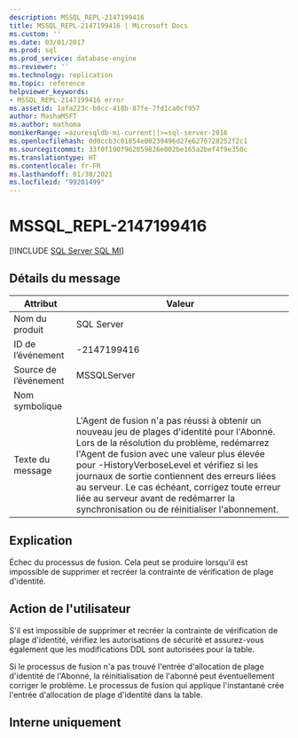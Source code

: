 ```yaml
---
description: MSSQL_REPL-2147199416
title: MSSQL_REPL-2147199416 | Microsoft Docs
ms.custom: ''
ms.date: 03/01/2017
ms.prod: sql
ms.prod_service: database-engine
ms.reviewer: ''
ms.technology: replication
ms.topic: reference
helpviewer_keywords:
- MSSQL_REPL-2147199416 error
ms.assetid: 1afa223c-b0cc-418b-87fe-7fd1ca0cf957
author: MashaMSFT
ms.author: mathoma
monikerRange: =azuresqldb-mi-current||>=sql-server-2016
ms.openlocfilehash: 0d0ccb3c01854e00239496d27e6276728252f2c1
ms.sourcegitcommit: 33f0f190f962059826e002be165a2bef4f9e350c
ms.translationtype: HT
ms.contentlocale: fr-FR
ms.lasthandoff: 01/30/2021
ms.locfileid: "99201499"
---
```

# <a name="mssql_repl-2147199416"></a>MSSQL_REPL-2147199416
[!INCLUDE [SQL Server SQL MI](../../includes/applies-to-version/sql-asdbmi.md)]
    
## <a name="message-details"></a>Détails du message  
  
|Attribut|Valeur|  
|-|-|  
|Nom du produit|SQL Server|  
|ID de l’événement|-2147199416|  
|Source de l’événement|MSSQLServer|  
|Nom symbolique||  
|Texte du message|L'Agent de fusion n'a pas réussi à obtenir un nouveau jeu de plages d'identité pour l'Abonné. Lors de la résolution du problème, redémarrez l'Agent de fusion avec une valeur plus élevée pour -HistoryVerboseLevel et vérifiez si les journaux de sortie contiennent des erreurs liées au serveur. Le cas échéant, corrigez toute erreur liée au serveur avant de redémarrer la synchronisation ou de réinitialiser l'abonnement.|  
  
## <a name="explanation"></a>Explication  
 Échec du processus de fusion. Cela peut se produire lorsqu'il est impossible de supprimer et recréer la contrainte de vérification de plage d'identité.  
  
## <a name="user-action"></a>Action de l'utilisateur  
 S'il est impossible de supprimer et recréer la contrainte de vérification de plage d'identité, vérifiez les autorisations de sécurité et assurez-vous également que les modifications DDL sont autorisées pour la table.  
  
 Si le processus de fusion n'a pas trouvé l'entrée d'allocation de plage d'identité de l'Abonné, la réinitialisation de l'abonné peut éventuellement corriger le problème. Le processus de fusion qui applique l'instantané crée l'entrée d'allocation de plage d'identité dans la table.  
  
## <a name="internal-only"></a>Interne uniquement  
  
